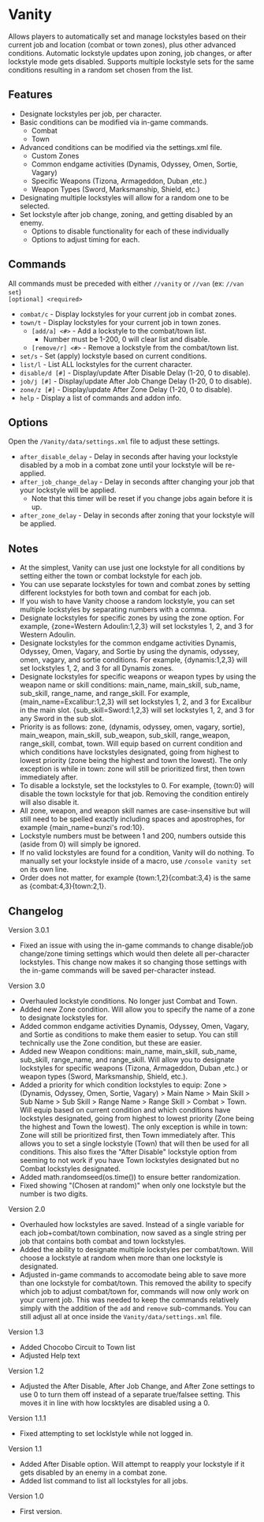 # Vanity
Allows players to automatically set and manage lockstyles based on their current job and location (combat or town zones), plus other advanced conditions. Automatic lockstyle updates upon zoning, job changes, or after lockstyle mode gets disabled. Supports multiple lockstyle sets for the same conditions resulting in a random set chosen from the list.

## Features
 - Designate lockstyles per job, per character.
 - Basic conditions can be modified via in-game commands.
   - Combat
   - Town
 - Advanced conditions can be modified via the settings.xml file.
   - Custom Zones
   - Common endgame activities (Dynamis, Odyssey, Omen, Sortie, Vagary)
   - Specific Weapons (Tizona, Armageddon, Duban ,etc.)
   - Weapon Types (Sword, Marksmanship, Shield, etc.)
 - Designating multiple lockstyles will allow for a random one to be selected.
 - Set lockstyle after job change, zoning, and getting disabled by an enemy.
   - Options to disable functionality for each of these individually
   - Options to adjust timing for each.

## Commands
All commands must be preceded with either `//vanity` or `//van` (ex: `//van set`)  
`[optional] <required>`
 - `combat/c` - Display lockstyles for your current job in combat zones.
 - `town/t` - Display lockstyles for your current job in town zones.
   - `[add/a] <#>` - Add a lockstyle to the combat/town list.
     - Number must be 1-200, 0 will clear list and disable.
   - `[remove/r] <#>` - Remove a lockstyle from the combat/town list.
 - `set/s` - Set (apply) lockstyle based on current conditions.
 - `list/l` - List ALL lockstyles for the current character.
 - `disable/d [#]` - Display/update After Disable Delay (1-20, 0 to disable).
 - `job/j [#]` - Display/update After Job Change Delay (1-20, 0 to disable).
 - `zone/z [#]` - Display/update After Zone Delay (1-20, 0 to disable).
 - `help` - Display a list of commands and addon info.

## Options
Open the `/Vanity/data/settings.xml` file to adjust these settings.
- `after_disable_delay` - Delay in seconds after having your lockstyle disabled by a mob in a combat zone until your lockstyle will be re-applied.
- `after_job_change_delay` - Delay in seconds aftter changing your job that your lockstyle will be applied.
  - Note that this timer will be reset if you change jobs again before it is up.
- `after_zone_delay` - Delay in seconds after zoning that your lockstyle will be applied.

## Notes
- At the simplest, Vanity can use just one lockstyle for all conditions by setting either the town or combat lockstyle for each job.
- You can use separate lockstyles for town and combat zones by setting different lockstyles for both town and combat for each job.
- If you wish to have Vanity choose a random lockstyle, you can set multiple lockstyles by separating numbers with a comma.
- Designate lockstyles for specific zones by using the zone option. For example, {zone=Western Adoulin:1,2,3} will set lockstyles 1, 2, and 3 for Western Adoulin.
- Designate lockstyles for the common endgame activities Dynamis, Odyssey, Omen, Vagary, and Sortie by using the dynamis, odyssey, omen, vagary, and sortie conditions. For example, {dynamis:1,2,3} will set lockstyles 1, 2, and 3 for all Dynamis zones.
- Designate lockstyles for specific weapons or weapon types by using the weapon name or skill conditions: main_name, main_skill, sub_name, sub_skill, range_name, and range_skill. For example, {main_name=Excalibur:1,2,3} will set lockstyles 1, 2, and 3 for Excalibur in the main slot. {sub_skill=Sword:1,2,3} will set lockstyles 1, 2, and 3 for any Sword in the sub slot.
- Priority is as follows: zone, (dynamis, odyssey, omen, vagary, sortie), main_weapon, main_skill, sub_weapon, sub_skill, range_weapon, range_skill, combat, town. Will equip based on current condition and which conditions have lockstyles designated, going from highest to lowest priority (zone being the highest and town the lowest). The only exception is while in town: zone will still be prioritized first, then town immediately after.
- To disable a lockstyle, set the lockstyles to 0. For example, {town:0} will disable the town lockstyle for that job. Removing the condition entirely will also disable it.
- All zone, weapon, and weapon skill names are case-insensitive but will still need to be spelled exactly including spaces and apostrophes, for example {main_name=bunzi's rod:10}.
- Lockstyle numbers must be between 1 and 200, numbers outside this (aside from 0) will simply be ignored.
- If no valid lockstyles are found for a condition, Vanity will do nothing. To manually set your lockstyle inside of a macro, use `/console vanity set` on its own line.
- Order does not matter, for example {town:1,2}{combat:3,4} is the same as {combat:4,3}{town:2,1}.

## Changelog

Version 3.0.1
- Fixed an issue with using the in-game commands to change disable/job change/zone timing settings which would then delete all per-character lockstyles. This change now makes it so changing those settings with the in-game commands will be saved per-character instead.

Version 3.0
- Overhauled lockstyle conditions. No longer just Combat and Town.
- Added new Zone condition. Will allow you to specify the name of a zone to designate lockstyles for.
- Added common endgame activities Dynamis, Odyssey, Omen, Vagary, and Sortie as conditions to make them easier to setup. You can still technically use the Zone condition, but these are easier.
- Added new Weapon conditions: main_name, main_skill, sub_name, sub_skill, range_name, and range_skill. Will allow you to designate lockstyles for specific weapons (Tizona, Armageddon, Duban ,etc.) or weapon types (Sword, Marksmanship, Shield, etc.).
- Added a priority for which condition lockstyles to equip: Zone > (Dynamis, Odyssey, Omen, Sortie, Vagary) > Main Name > Main Skill > Sub Name > Sub Skill > Range Name > Range Skill > Combat > Town. Will equip based on current condition and which conditions have lockstyles designated, going from highest to lowest priority (Zone being the highest and Town the lowest). The only exception is while in town: Zone will still be prioritized first, then Town immediately after. This allows you to set a single lockstyle (Town) that will then be used for all conditions. This also fixes the "After Disable" lockstyle option from seeming to not work if you have Town lockstyles designated but no Combat lockstyles designated.
- Added math.randomseed(os.time()) to ensure better randomization.
- Fixed showing "(Chosen at random)" when only one lockstyle but the number is two digits.

Version 2.0
- Overhauled how lockstyles are saved. Instead of a single variable for each job+combat/town combination, now saved as a single string per job that contains both combat and town lockstyles.
- Added the ability to designate multiple lockstyles per combat/town. Will choose a lockstyle at random when more than one lockstyle is designated.
- Adjusted in-game commands to accomodate being able to save more than one lockstyle for combat/town. This removed the ability to specify which job to adjust combat/town for, commands will now only work on your current job. This was needed to keep the commands relatively simply with the addition of the `add` and `remove` sub-commands. You can still adjust all at once inside the `Vanity/data/settings.xml` file.

Version 1.3
- Added Chocobo Circuit to Town list
- Adjusted Help text

Version 1.2
- Adjusted the After Disable, After Job Change, and After Zone settings to use 0 to turn them off instead of a separate true/falsee setting. This moves it in line with how locsktyles are disabled using a 0.

Version 1.1.1
- Fixed attempting to set locklstyle while not logged in.

Version 1.1
- Added After Disable option. Will attempt to reapply your lockstyle if it gets disabled by an enemy in a combat zone.
- Added list command to list all lockstyles for all jobs.

Version 1.0
- First version.
